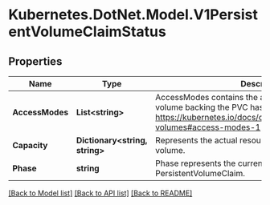 # Kubernetes.DotNet.Model.V1PersistentVolumeClaimStatus
## Properties

Name | Type | Description | Notes
------------ | ------------- | ------------- | -------------
**AccessModes** | **List&lt;string&gt;** | AccessModes contains the actual access modes the volume backing the PVC has. More info: https://kubernetes.io/docs/concepts/storage/persistent-volumes#access-modes-1 | [optional] 
**Capacity** | **Dictionary&lt;string, string&gt;** | Represents the actual resources of the underlying volume. | [optional] 
**Phase** | **string** | Phase represents the current phase of PersistentVolumeClaim. | [optional] 

[[Back to Model list]](../README.md#documentation-for-models) [[Back to API list]](../README.md#documentation-for-api-endpoints) [[Back to README]](../README.md)

